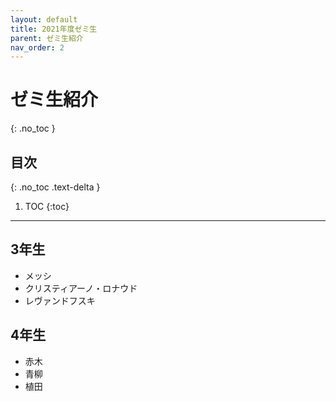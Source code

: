 ```yaml
---
layout: default
title: 2021年度ゼミ生
parent: ゼミ生紹介
nav_order: 2
---
```


# ゼミ生紹介
{: .no_toc }

## 目次
{: .no_toc .text-delta }

1. TOC
{:toc}

---

## 3年生

+ メッシ
+ クリスティアーノ・ロナウド
+ レヴァンドフスキ


## 4年生

+ 赤木
+ 青柳
+ 植田

